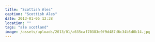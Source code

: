 ```yaml
---
title: "Scottish Ales"
caption: "Scottish Ales"
date: 2013-01-05 12:38
location: ""
tags: "ale scotland"
image: /assets/uploads/2013/01/a635caf70383e0f9d487d6c34b5d0b14.jpg
---
```

